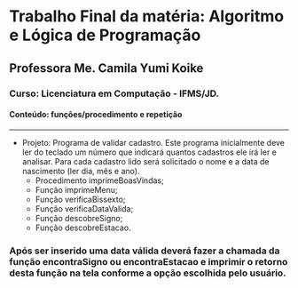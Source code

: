 # Trabalho Final da matéria: Algoritmo e Lógica de Programação
## Professora Me. Camila Yumi Koike
### Curso: Licenciatura em Computação - IFMS/JD.

#### Conteúdo: funções/procedimento e repetição
----
- Projeto: Programa de validar cadastro. Este programa inicialmente deve ler do teclado um
número que indicará quantos cadastros ele irá ler e analisar. Para cada cadastro
lido será solicitado o nome e a data de nascimento (ler dia, mês e ano).
  - Procedimento imprimeBoasVindas;
  - Função imprimeMenu;
  - Função verificaBissexto;
  - Função verificaDataValida;
  - Função descobreSigno;
  - Função descobreEstacao.

### Após ser inserido uma data válida deverá fazer a chamada da função encontraSigno ou encontraEstacao e imprimir o retorno desta função na tela conforme a opção escolhida pelo usuário.
